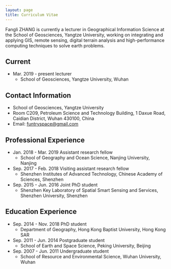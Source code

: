 ```yaml
---
layout: page
title: Curriculum Vitae
---
```


Fangli ZHANG is currently a lecturer in Geographical Information Science at the School of Geosciences, Yangtze University, working on integrating and applying GIS, remote sensing, digital terrain analysis and high-performance computing techniques to solve earth problems.

## Current
  + Mar. 2019 - present lecturer
    + School of Geosciences, Yangtze University, Wuhan

## Contact Information
  + School of Geosciences, Yangtze University
  + Room C209, Petroleum Science and Technology Building, 1 Daxue Road, Caidian District, Wuhan 430100, China
  + Email: funtryspace@gmail.com

## Professional Experience
  + Jan. 2018 - Mar. 2019 Assistant research fellow
    + School of Geography and Ocean Science, Nanjing University, Nanjing
  + Sep. 2017 - Feb. 2018 Visiting assistant research fellow
    + Shenzhen Institutes of Advanced Technology, Chinese Academy of Sciences, Shenzhen
  + Sep. 2015 - Jun. 2016 Joint PhD student
    + Shenzhen Key Laboratory of Spatial Smart Sensing and Services, Shenzhen University, Shenzhen

## Education Experience
  + Sep. 2014 - Nov. 2018 PhD student
    + Department of Geography, Hong Kong Baptist University, Hong Kong SAR
  + Sep. 2011 - Jun. 2014 Postgraduate student
    + School of Earth and Space Science, Peking University, Beijing
  + Sep. 2007 - Jun. 2011 Undergraduate student
    + School of Resource and Environmental Science, Wuhan University, Wuhan

<!--
<img src="/assets/img/funtry_2013.jpg" align="right" width="135" />
-->

<!--
## Current

+ 2018-present Post-doctoral Research
  + Integration application of remote sensing and GIS techniques
  + School of Geographic and Oceanographic Sciences, Nanjing University

## Background
+ 2014-2017 Ph.D.
  + Remote Sensing and GIS Application
  + Department of Geography, Hong Kong Baptist University
  + _Joint PhD Program with Shenzhen University_
+ 2011-2014 Master of Science (M.S.)
  + Cartography and GIS
  + School of Earth and Space Science, Peking University
+ 2007-2011 Bachelor of Science (B.S.)
  + Geographical Information System (GIS)
  + School of Resource and Environmental Science, Wuhan University

## Technical Skills

|  Programming:     | C/C++, Java, MATLAB, Python|
| ----:             | :---- |
| | Visual Studio, GCC, Eclipse, R|
| __GIS & RS tool:__| __ArcGIS, ENVI, eCognition__|
|                   | ArcGIS API, MPICH, GDAL, Web Map Service, ArcSWAT      |
| __Word processing:__| __Office Word, LaTex, Markdown__|
|                     | Omnigraffle, Papers, Vim, Sublime Text |
| __Expertise:__    | __Cartography, OBIA, GIS application, terrain analysis__|
|    | watershed hydrology, geomorphology, HPC |
-->
